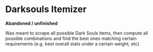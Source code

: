 # Darksouls Itemizer

**Abandoned / unfinished**

Was meant to scrape all possible Dark Souls items, then compute all possible combinations and find the best ones matching certain requirements (e.g. best overall stats under a certain weight, etc)
